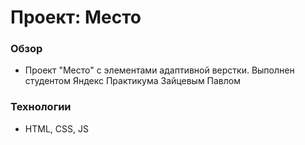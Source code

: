 # Проект: Место

### Обзор
* Проект "Место" с элементами адаптивной верстки. 
Выполнен студентом Яндекс Практикума Зайцевым Павлом

### Технологии 
* HTML, CSS, JS



